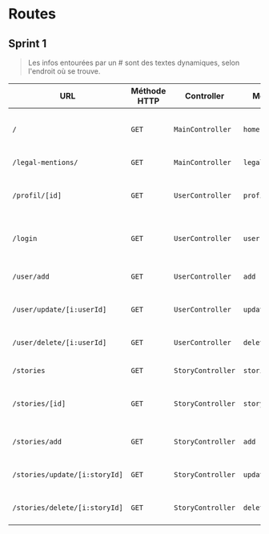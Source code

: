 # Routes

## Sprint 1

> Les infos entourées par un # sont des textes dynamiques, selon l'endroit où se trouve.

| URL | Méthode HTTP | Controller | Méthode | Titre | Contenu | Commentaire |
|--|--|--|--|--|--|--|
| `/` | `GET` | `MainController` | `home` | Home | access to login or register | - |
| `/legal-mentions/`| `GET`| `MainController` | `legalMentions` | Mentions légales | Legal Mentions | - |
| `/profil/[id]` | `GET` | `UserController` | `profil` | #profil# | user's profil | [id] represents the id of the user |
| `/login` | `GET` | `UserController` | `user` | #profil# | user's profil | [id] represents the id of the user |
| `/user/add` | `GET`| `UserController` | `add` | Ajouter un utilisateur | Form to add a user | - |
| `/user/update/[i:userId]` | `GET`| `UserController` | `update` | Éditer un utilisateur | Form to update a user | [i:userId] is the user to update |
| `/user/delete/[i:userId]` | `GET`| `UserController` | `delete` | Supprimer un utilisateur | User delete | [i:userId] is the user to delete |
| `/stories` | `GET` | `StoryController` | `stories` | #List of stories# |  List of stories | |
| `/stories/[id]` | `GET` | `StoryController` | `story` | #Name of the story# |  Read the story | [id] represents the id of the story |
| `/stories/add` | `GET`| `StoryController` | `add` | Ajouter une histoire | Form to add a story | - |
| `/stories/update/[i:storyId]` | `GET`| `StoryController` | `update` | Éditer une histoire | Form to update a story | [i:storyId] is the story to update |
| `/stories/delete/[i:storyId]` | `GET`| `StoryController` | `delete` | Supprimer une histoire | Story delete | [i:storyId] is the story to delete |